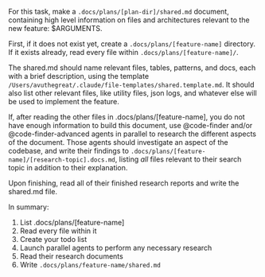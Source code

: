 For this task, make a `.docs/plans/[plan-dir]/shared.md` document, containing high level information on files and architectures relevant to the new feature: $ARGUMENTS.

First, if it does not exist yet, create a `.docs/plans/[feature-name]` directory. If it exists already, read every file within `.docs/plans/[feature-name]/`.

The shared.md should name relevant files, tables, patterns, and docs, each with a brief description, using the template `/Users/avuthegreat/.claude/file-templates/shared.template.md`. It should also list other relevant files, like utility files, json logs, and whatever else will be used to implement the feature.

If, after reading the other files in .docs/plans/[feature-name], you do not have enough information to build this document, use @code-finder and/or @code-finder-advanced agents in parallel to research the different aspects of the document. Those agents should investigate an aspect of the codebase, and write their findings to `.docs/plans/[feature-name]/[research-topic].docs.md`, listing _all_ files relevant to their search topic in addition to their explanation.

Upon finishing, read all of their finished research reports and write the shared.md file.

In summary:

1. List .docs/plans/[feature-name]
2. Read every file within it
3. Create your todo list
4. Launch parallel agents to perform any necessary research
5. Read their research documents
6. Write `.docs/plans/feature-name/shared.md`